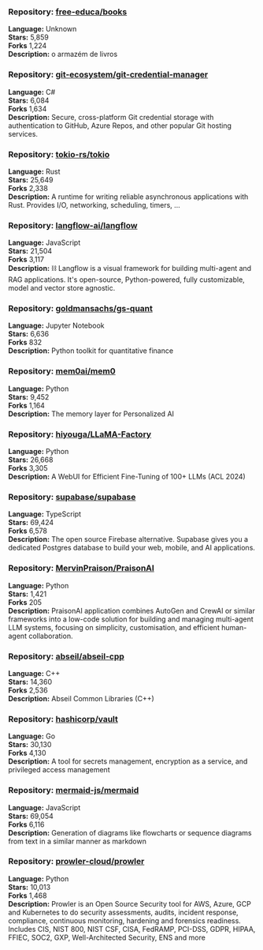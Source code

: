 ### **Repository:** [free-educa/books](https://github.com/free-educa/books)  

**Language:** Unknown  
**Stars:** 5,859  
**Forks** 1,224  
**Description:** o armazém de livros  

### **Repository:** [git-ecosystem/git-credential-manager](https://github.com/git-ecosystem/git-credential-manager)  

**Language:** C#  
**Stars:** 6,084  
**Forks** 1,634  
**Description:** Secure, cross-platform Git credential storage with authentication to GitHub, Azure Repos, and other popular Git hosting services.  

### **Repository:** [tokio-rs/tokio](https://github.com/tokio-rs/tokio)  

**Language:** Rust  
**Stars:** 25,649  
**Forks** 2,338  
**Description:** A runtime for writing reliable asynchronous applications with Rust. Provides I/O, networking, scheduling, timers, ...  

### **Repository:** [langflow-ai/langflow](https://github.com/langflow-ai/langflow)  

**Language:** JavaScript  
**Stars:** 21,504  
**Forks** 3,117  
**Description:** ⛓️ Langflow is a visual framework for building multi-agent and RAG applications. It's open-source, Python-powered, fully customizable, model and vector store agnostic.  

### **Repository:** [goldmansachs/gs-quant](https://github.com/goldmansachs/gs-quant)  

**Language:** Jupyter Notebook  
**Stars:** 6,636  
**Forks** 832  
**Description:** Python toolkit for quantitative finance  

### **Repository:** [mem0ai/mem0](https://github.com/mem0ai/mem0)  

**Language:** Python  
**Stars:** 9,452  
**Forks** 1,164  
**Description:** The memory layer for Personalized AI  

### **Repository:** [hiyouga/LLaMA-Factory](https://github.com/hiyouga/LLaMA-Factory)  

**Language:** Python  
**Stars:** 26,668  
**Forks** 3,305  
**Description:** A WebUI for Efficient Fine-Tuning of 100+ LLMs (ACL 2024)  

### **Repository:** [supabase/supabase](https://github.com/supabase/supabase)  

**Language:** TypeScript  
**Stars:** 69,424  
**Forks** 6,578  
**Description:** The open source Firebase alternative. Supabase gives you a dedicated Postgres database to build your web, mobile, and AI applications.  

### **Repository:** [MervinPraison/PraisonAI](https://github.com/MervinPraison/PraisonAI)  

**Language:** Python  
**Stars:** 1,421  
**Forks** 205  
**Description:** PraisonAI application combines AutoGen and CrewAI or similar frameworks into a low-code solution for building and managing multi-agent LLM systems, focusing on simplicity, customisation, and efficient human-agent collaboration.  

### **Repository:** [abseil/abseil-cpp](https://github.com/abseil/abseil-cpp)  

**Language:** C++  
**Stars:** 14,360  
**Forks** 2,536  
**Description:** Abseil Common Libraries (C++)  

### **Repository:** [hashicorp/vault](https://github.com/hashicorp/vault)  

**Language:** Go  
**Stars:** 30,130  
**Forks** 4,130  
**Description:** A tool for secrets management, encryption as a service, and privileged access management  

### **Repository:** [mermaid-js/mermaid](https://github.com/mermaid-js/mermaid)  

**Language:** JavaScript  
**Stars:** 69,054  
**Forks** 6,116  
**Description:** Generation of diagrams like flowcharts or sequence diagrams from text in a similar manner as markdown  

### **Repository:** [prowler-cloud/prowler](https://github.com/prowler-cloud/prowler)  

**Language:** Python  
**Stars:** 10,013  
**Forks** 1,468  
**Description:** Prowler is an Open Source Security tool for AWS, Azure, GCP and Kubernetes to do security assessments, audits, incident response, compliance, continuous monitoring, hardening and forensics readiness. Includes CIS, NIST 800, NIST CSF, CISA, FedRAMP, PCI-DSS, GDPR, HIPAA, FFIEC, SOC2, GXP, Well-Architected Security, ENS and more  


